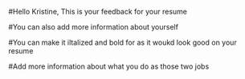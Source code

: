 
#Hello Kristine, This is your feedback for your resume

#You can also add more information about yourself

#You can make it iltalized and bold for as it woukd look good on your resume

#Add more information about what you do as those two jobs